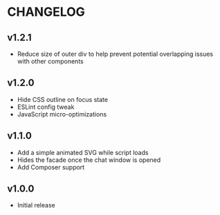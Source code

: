 # CHANGELOG

## v1.2.1

- Reduce size of outer div to help prevent potential overlapping issues with other components

## v1.2.0

- Hide CSS outline on focus state
- ESLint config tweak
- JavaScript micro-optimizations

## v1.1.0

- Add a simple animated SVG while script loads
- Hides the facade once the chat window is opened
- Add Composer support

## v1.0.0

- Initial release
